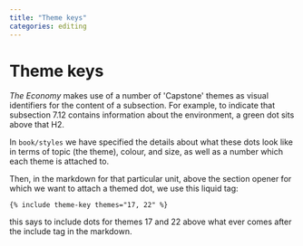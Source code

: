```yaml
---
title: "Theme keys"
categories: editing
---
```


# Theme keys

_The Economy_ makes use of a number of 'Capstone' themes as visual identifiers for the content of a subsection. For example, to indicate that subsection 7.12 contains information about the environment, a green dot sits above that H2. 

In `book/styles` we have specified the details about what these dots look like in terms of topic (the theme), colour, and size, as well as a number which each theme is attached to.

Then, in the markdown for that particular unit, above the section opener for which we want to attach a themed dot, we use this liquid tag:

`{% include theme-key themes="17, 22" %}`

this says to include dots for themes 17 and 22 above what ever comes after the include tag in the markdown. 